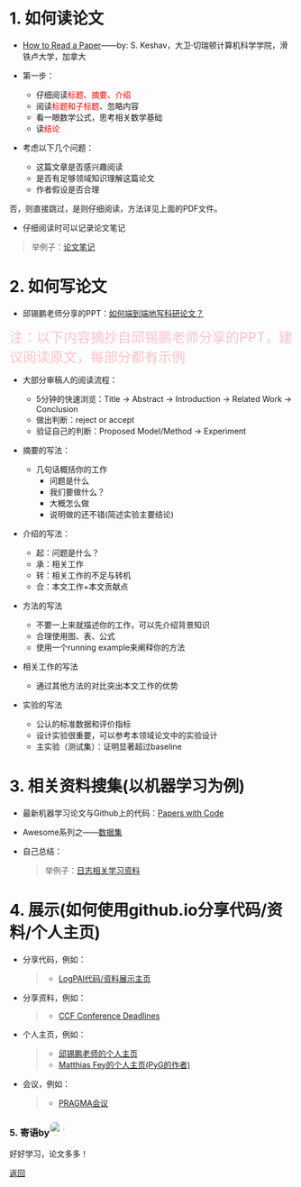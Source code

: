 # 1. 如何读论文

- <a href="https://web.stanford.edu/class/ee384m/Handouts/HowtoReadPaper.pdf" target="_blank">How to Read a Paper</a>——by: S. Keshav，大卫·切瑞顿计算机科学学院，滑铁卢大学，加拿大

- 第一步：
  - 仔细阅读<font color="red">标题、摘要、介绍</font>
  - 阅读<font color="red">标题和子标题</font>、忽略内容
  - 看一眼数学公式，思考相关数学基础
  - 读<font color="red">结论</font>
- 考虑以下几个问题：
  - 这篇文章是否感兴趣阅读
  - 是否有足够领域知识理解这篇论文
  - 作者假设是否合理

否，则直接跳过，是则仔细阅读，方法详见上面的PDF文件。

- 仔细阅读时可以记录论文笔记
>举例子：<a href="https://userbehavioranalysis.github.io/GCNReading/pyg.html" target="_blank">论文笔记</a>

# 2. 如何写论文

- 邱锡鹏老师分享的PPT：<a href="https://xpqiu.github.io/slides/20181019-PaperWriting.pdf" target="_blank">如何端到端地写科研论文？</a>

<font size="5" color="pink">注：以下内容摘抄自邱锡鹏老师分享的PPT，建议阅读原文，每部分都有示例</font>

- 大部分审稿人的阅读流程：
  - 5分钟的快速浏览：Title → Abstract → Introduction → Related Work → Conclusion
  - 做出判断：reject or accept
  - 验证自己的判断：Proposed Model/Method → Experiment

- 摘要的写法：
  - 几句话概括你的工作
    - 问题是什么
    - 我们要做什么？
    - 大概怎么做
    - 说明做的还不错(简述实验主要结论)
- 介绍的写法：
  - 起：问题是什么？
  - 承：相关工作
  - 转：相关工作的不足与转机
  - 合：本文工作+本文贡献点
- 方法的写法
  - 不要一上来就描述你的工作，可以先介绍背景知识
  - 合理使用图、表、公式
  - 使用一个running example来阐释你的方法
- 相关工作的写法
  - 通过其他方法的对比突出本文工作的优势
- 实验的写法
  - 公认的标准数据和评价指标
  - 设计实验很重要，可以参考本领域论文中的实验设计
  - 主实验（测试集）：证明显著超过baseline

<!--
# 如何想创新点

老方法解决新问题

举例子：
老方法的新：
-->

# 3. 相关资料搜集(以机器学习为例)

- 最新机器学习论文与Github上的代码：<a href="https://paperswithcode.com/" target="_blank">Papers with Code</a>
- Awesome系列之——<a href="https://github.com/awesomedata/awesome-public-datasets" target="_blank">数据集</a>

- 自己总结：
  >举例子：<a href="https://loganalysis.github.io/relatedData/" target="_blank">日志相关学习资料</a>

# 4. 展示(如何使用github.io分享代码/资料/个人主页)

- 分享代码，例如：
  >- <a href="https://logpai.github.io" target="_blank">LogPAI代码/资料展示主页</a>
- 分享资料，例如：
  >- <a href="https://ccfddl.github.io/" target="_blank">CCF Conference Deadlines</a>
- 个人主页，例如：
  >- <a href="https://xpqiu.github.io/" target="_blank">邱锡鹏老师的个人主页</a>
  >- <a href="https://rusty1s.github.io/" target="_blank">Matthias Fey的个人主页(PyG的作者)</a>
- 会议，例如：
  >- <a href="https://github.com/pragmagrid/pragmagrid.github.io" target="_blank">PRAGMA会议</a>

### 5. 寄语by<img src="https://avatars.githubusercontent.com/u/8464332?v=4" width="26" style="border-radius:50%; " />

好好学习，论文多多！

[返回](/20210604)
